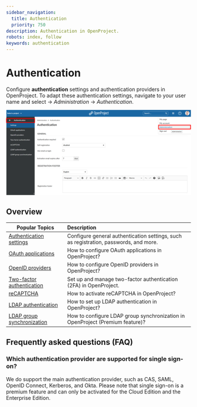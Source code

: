 ```yaml
---
sidebar_navigation:
  title: Authentication
  priority: 750
description: Authentication in OpenProject.
robots: index, follow
keywords: authentication
---
```

# Authentication

Configure **authentication** settings and authentication providers in OpenProject.  To adapt these authentication settings, navigate to your user name and select -> *Administration* -> *Authentication*.

![Sys-admin-authentication](Sys-admin-authentication-1579787715984.png)

## Overview

| Popular Topics                                               | Description                                                  |
| ------------------------------------------------------------ | :----------------------------------------------------------- |
| [Authentication settings](authentication-settings)           | Configure general authentication settings, such as registration, passwords, and more. |
| [OAuth applications](oauth-applications)                     | How to configure OAuth applications in OpenProject?          |
| [OpenID providers](openid-providers)                         | How to configure OpenID providers in OpenProject?            |
| [Two-factor authentication](two-factor-authentication)       | Set up and manage two-factor authentication (2FA) in OpenProject. |
| [reCAPTCHA](recaptcha)                                       | How to activate reCAPTCHA in OpenProject?                    |
| [LDAP authentication](ldap-authentication)                   | How to set up LDAP authentication in OpenProject?            |
| [LDAP group synchronization](ldap-authentication/ldap-group-synchronization) | How to configure LDAP group synchronization in OpenProject (Premium feature)? |

## Frequently asked questions (FAQ)

### Which authentication provider are supported for single sign-on?

We do support the main authentication provider, such as CAS, SAML, OpenID Connect, Kerberos, and Okta. Please note that single sign-on is a premium feature and can only be activated for the Cloud Edition and the Enterprise Edition.